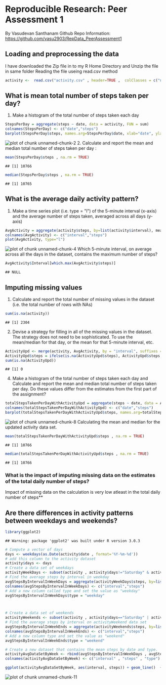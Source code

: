 # Reproducible Research: Peer Assessment 1
By Vasudevan Santhanam
Github Repo Information:
https://github.com/vasu2903/RepData_PeerAssessment1

## Loading and preprocessing the data
I have downloaded the Zip file in to my R Home Directory and Unzip the file in same folder 
Reading the file useing read.csv method

```r
activity <-  read.csv("activity.csv" , header=TRUE ,  colClasses = c("numeric", "Date", "numeric"))
```

## What is mean total number of steps taken per day?

1. Make a histogram of the total number of steps taken each day


```r
StepsPerDay = aggregate(steps ~ date, data = activity, FUN = sum)
colnames(StepsPerDay) <- c("date","steps")
barplot(StepsPerDay$steps, names.arg=StepsPerDay$date, xlab="date", ylab="steps",col = "red", border = "black")
```

![plot of chunk unnamed-chunk-2](figure/unnamed-chunk-2.png) 
2. Calculate and report the mean and median total number of steps taken per day : 

```r
mean(StepsPerDay$steps , na.rm = TRUE)
```

```
## [1] 10766
```

```r
median(StepsPerDay$steps , na.rm = TRUE)
```

```
## [1] 10765
```
## What is the average daily activity pattern?

1. Make a time series plot (i.e. type = "l") of the 5-minute interval (x-axis) and the average number of steps taken, averaged across all days (y-axis)


```r
AvgActivity = aggregate(activity$steps, by=list(activity$interval), mean, na.rm=TRUE)
colnames(AvgActivity) <- c("interval","steps")
plot(AvgActivity, type="l")
```

![plot of chunk unnamed-chunk-4](figure/unnamed-chunk-4.png) 
Which 5-minute interval, on average across all the days in the dataset, contains the maximum number of steps?


```r
AvgActivity$Interval[which.max(AvgActivity$steps)]
```

```
## NULL
```
## Imputing missing values
1. Calculate and report the total number of missing values in the dataset (i.e. the total number of rows with NAs)


```r
sum(is.na(activity))
```

```
## [1] 2304
```
2. Devise a strategy for filling in all of the missing values in the dataset. The strategy does not need to be sophisticated. To use the mean/median for that day, or the mean for that 5-minute interval, etc.


```r
ActivityUpd <- merge(activity, AvgActivity, by = "interval", suffixes = c("",".mean"))
ActivityUpd$steps = ifelse(is.na(ActivityUpd$steps), ActivityUpd$steps.mean, ActivityUpd$steps)
sum(is.na(ActivityUpd))
```

```
## [1] 0
```
4. Make a histogram of the total number of steps taken each day and Calculate and report the mean and median total number of steps taken per day. Do these values differ from the estimates from the first part of the assignment? 

```r
totalStepsTakenPerDayWithActivityUpd = aggregate(steps ~ date, data = ActivityUpd, FUN = sum)
colnames(totalStepsTakenPerDayWithActivityUpd) <- c("date","steps")
barplot(totalStepsTakenPerDayWithActivityUpd$steps, names.arg=totalStepsTakenPerDayWithActivityUpd$date, xlab="date", ylab="steps",col = "red", border = "black")
```

![plot of chunk unnamed-chunk-8](figure/unnamed-chunk-8.png) 
Calculating the mean and median for the updated activity data set.


```r
mean(totalStepsTakenPerDayWithActivityUpd$steps , na.rm = TRUE)
```

```
## [1] 10766
```


```r
median(totalStepsTakenPerDayWithActivityUpd$steps , na.rm = TRUE)
```

```
## [1] 10766
```
### What is the impact of imputing missing data on the estimates of the total daily number of steps?
Impact of missing data on the calculation is very low atleast in the total daily number of steps**

## Are there differences in activity patterns between weekdays and weekends?

```r
library(ggplot2)
```

```
## Warning: package 'ggplot2' was built under R version 3.0.3
```

```r
# Compute a vector of days
days <- weekdays(as.Date(activity$date , format='%Y-%m-%d'))
# add this column to the activity dataset
activity$days <- days
# Create a data set of weekdays
activityWeekDays <- subset(activity , activity$days!="Saturday" & activity$days != "Sunday")
# Find the average steps by interval in weekday
avgStepsByIntervalInWeekDays = aggregate(activityWeekDays$steps, by=list(activityWeekDays$interval), mean, na.rm=TRUE)
colnames(avgStepsByIntervalInWeekDays) <- c("interval","steps")
# Add a new column called type and set the value as "weekday"
avgStepsByIntervalInWeekDays$type = "weekday"



# Create a data set of weekends
activityWeekends <- subset(activity , activity$days=="Saturday" | activity$days == "Sunday")
# Find the average steps by interval on activityWeekend data set
avgStepsByIntervalInWeekEnds = aggregate(activityWeekends$steps, by=list(activityWeekends$interval), mean, na.rm=TRUE)
colnames(avgStepsByIntervalInWeekEnds) <- c("interval","steps")
# Add a new column type and set the value as "weekend"
avgStepsByIntervalInWeekEnds$type = "weekend"

# Create a new dataset that contains the mean steps by date and type.
activityAvgDataSetByWeek <- rbind(avgStepsByIntervalInWeekDays , avgStepsByIntervalInWeekEnds)
colnames(activityAvgDataSetByWeek) <- c("interval" , "steps" , "type")

ggplot(activityAvgDataSetByWeek, aes(interval, steps)) + geom_line()  + facet_grid( type ~ .)
```

![plot of chunk unnamed-chunk-11](figure/unnamed-chunk-11.png) 
